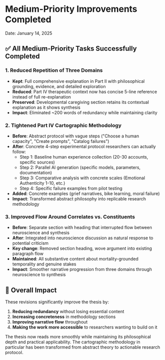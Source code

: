 # Medium-Priority Improvements Completed

Date: January 14, 2025

## ✅ All Medium-Priority Tasks Successfully Completed

### 1. **Reduced Repetition of Three Domains**
- **Kept**: Full comprehensive explanation in Part II with philosophical grounding, evidence, and detailed exploration
- **Reduced**: Part IV therapeutic context now has concise 5-line reference instead of full re-explanation
- **Preserved**: Developmental caregiving section retains its contextual explanation as it shows synthesis
- **Impact**: Eliminated ~200 words of redundancy while maintaining clarity

### 2. **Tightened Part IV Cartographic Methodology**
- **Before**: Abstract protocol with vague steps ("Choose a human capacity", "Create prompts", "Catalog failures")
- **After**: Concrete 4-step experimental protocol researchers can actually follow:
  - Step 1: Baseline human experience collection (20-30 accounts, specific sources)
  - Step 2: Parallel AI generation (specific models, parameters, documentation)
  - Step 3: Comparative analysis with concrete scales (Emotional Authenticity 1-10, etc.)
  - Step 4: Specific failure examples from pilot testing
- **Added**: Concrete examples (grief narratives, bike learning, moral failure)
- **Impact**: Transformed abstract philosophy into replicable research methodology

### 3. **Improved Flow Around Correlates vs. Constituents**
- **Before**: Separate section with heading that interrupted flow between neuroscience and synthesis
- **After**: Integrated into neuroscience discussion as natural response to potential criticism
- **Key change**: Removed section heading, wove argument into existing paragraph flow
- **Maintained**: All substantive content about mortality-grounded temporality and genuine stakes
- **Impact**: Smoother narrative progression from three domains through neuroscience to synthesis

## 🎯 Overall Impact

These revisions significantly improve the thesis by:
1. **Reducing redundancy** without losing essential content
2. **Increasing concreteness** in methodology sections
3. **Improving narrative flow** throughout
4. **Making the work more accessible** to researchers wanting to build on it

The thesis now reads more smoothly while maintaining its philosophical depth and practical applicability. The cartographic methodology in particular has been transformed from abstract theory to actionable research protocol.